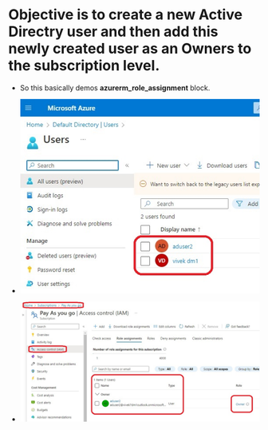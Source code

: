 # Objective is to create a new Active Directry user and then add this newly created user as an Owners to the subscription level.

- So this basically demos **azurerm_role_assignment** block.

- ![Created User](./images/10CreatedUser10.jpg)

- ![Owner to Subscription](./images/20AddCreatedUserAsOwnerToSubscription10.jpg)


